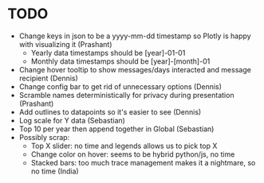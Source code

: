 # TODO
* Change keys in json to be a yyyy-mm-dd timestamp so Plotly is happy with visualizing it (Prashant)
	* Yearly data timestamps should be [year]-01-01
	* Monthly data timestamps should be [year]-[month]-01
* Change hover tooltip to show messages/days interacted and message recipient (Dennis)
* Change config bar to get rid of unnecessary options (Dennis)
* Scramble names deterministically for privacy during presentation (Prashant)
* Add outlines to datapoints so it's easier to see (Dennis)
* Log scale for Y data (Sebastian)
* Top 10 per year then append together in Global (Sebastian)
* Possibly scrap:
	* Top X slider: no time and legends allows us to pick top X
	* Change color on hover: seems to be hybrid python/js, no time
	* Stacked bars: too much trace management makes it a nightmare, so no time (India)